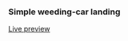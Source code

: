 ### **Simple weeding-car landing**
[Live preview](https://bm12.github.io/weeding-car-landing-template/)